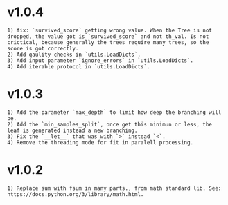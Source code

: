 # v1.0.4

    1) fix: `survived_score` getting wrong value. When the Tree is not dropped, the value got is `survived_score` and not th_val. Is not crictical, because generally the trees require many trees, so the score is got correctly.
    2) Add qaulity checks in `utils.LoadDicts`.
    3) Add input parameter `ignore_errors` in `utils.LoadDicts`.
    4) Add iterable protocol in `utils.LoadDicts`.

# v1.0.3

    1) Add the parameter `max_depth` to limit how deep the branching will be.
    2) Add the `min_samples_split`, once get this minimun or less, the leaf is generated instead a new branching.
    3) Fix the `__let__` that was with `>` instead `<`.
    4) Remove the threading mode for fit in paralell processing.

# v1.0.2

    1) Replace sum with fsum in many parts., from math standard lib. See: https://docs.python.org/3/library/math.html. 
